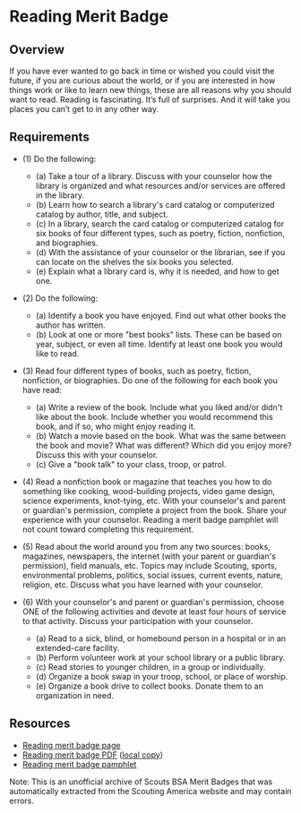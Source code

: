 

# Reading Merit Badge


## Overview



If you have ever wanted to go back in time or wished you could visit the future, if you are curious about the world, or if you are interested in how things work or like to learn new things, these are all reasons why you should want to read. Reading is fascinating. It’s full of surprises. And it will take you places you can’t get to in any other way.

## Requirements

* (1) Do the following:
    * (a) Take a tour of a library. Discuss with your counselor how the library is organized and what resources and/or services are offered in the library.
    * (b) Learn how to search a library's card catalog or computerized catalog by author, title, and subject.
    * (c) In a library, search the card catalog or computerized catalog for six books of four different types, such as poetry, fiction, nonfiction, and biographies.
    * (d) With the assistance of your counselor or the librarian, see if you can locate on the shelves the six books you selected.
    * (e) Explain what a library card is, why it is needed, and how to get one.


* (2) Do the following:
    * (a) Identify a book you have enjoyed. Find out what other books the author has written.
    * (b) Look at one or more "best books" lists. These can be based on year, subject, or even all time. Identify at least one book you would like to read.


* (3) Read four different types of books, such as poetry, fiction, nonfiction, or biographies. Do one of the following for each book you have read:
    * (a) Write a review of the book. Include what you liked and/or didn't like about the book. Include whether you would recommend this book, and if so, who might enjoy reading it.
    * (b) Watch a movie based on the book. What was the same between the book and movie? What was different? Which did you enjoy more? Discuss this with your counselor.
    * (c) Give a "book talk" to your class, troop, or patrol.


* (4) Read a nonfiction book or magazine that teaches you how to do something like cooking, wood-building projects, video game design, science experiments, knot-tying, etc. With your counselor's and parent or guardian's permission, complete a project from the book. Share your experience with your counselor. Reading a merit badge pamphlet will not count toward completing this requirement.
* (5) Read about the world around you from any two sources: books, magazines, newspapers, the internet (with your parent or guardian's permission), field manuals, etc. Topics may include Scouting, sports, environmental problems, politics, social issues, current events, nature, religion, etc. Discuss what you have learned with your counselor.
* (6) With your counselor's and parent or guardian's permission, choose ONE of the following activities and devote at least four hours of service to that activity. Discuss your participation with your counselor.
    * (a) Read to a sick, blind, or homebound person in a hospital or in an extended-care facility.
    * (b) Perform volunteer work at your school library or a public library.
    * (c) Read stories to younger children, in a group or individually.
    * (d) Organize a book swap in your troop, school, or place of worship.
    * (e) Organize a book drive to collect books. Donate them to an organization in need.




## Resources

- [Reading merit badge page](https://www.scouting.org/merit-badges/reading/)
- [Reading merit badge PDF](https://filestore.scouting.org/filestore/Merit_Badge_ReqandRes/Pamphlets/Reading_2024.pdf) ([local copy](files/reading-merit-badge.pdf))
- [Reading merit badge pamphlet](https://www.scoutshop.org/bsa-reading-merit-badge-pamphlet-boy-scouts-of-america-659872.html)

Note: This is an unofficial archive of Scouts BSA Merit Badges that was automatically extracted from the Scouting America website and may contain errors.